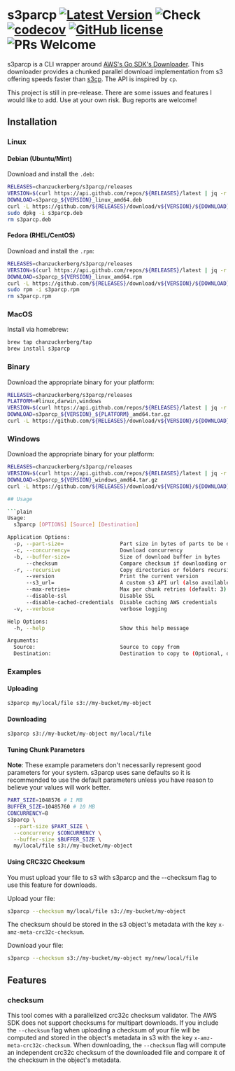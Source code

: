 # s3parcp [![Latest Version](https://img.shields.io/github/release/chanzuckerberg/s3parcp.svg?style=flat?maxAge=86400)](https://github.com/chanzuckerberg/s3parcp/releases) ![Check](https://github.com/chanzuckerberg/s3parcp/workflows/Check/badge.svg) [![codecov](https://codecov.io/gh/chanzuckerberg/s3parcp/branch/main/graph/badge.svg)](https://codecov.io/gh/chanzuckerberg/s3parcp) [![GitHub license](https://img.shields.io/badge/license-MIT-brightgreen.svg)](https://github.com/chanzuckerberg/idseq-web/blob/master/LICENSE) ![PRs Welcome](https://img.shields.io/badge/PRs-welcome-brightgreen.svg)

s3parcp is a CLI wrapper around [AWS's Go SDK's Downloader](https://docs.aws.amazon.com/sdk-for-go/api/service/s3/s3manager/#NewDownloader). This downloader provides a chunked parallel download implementation from s3 offering speeds faster than [s3cp](https://github.com/aboisvert/s3cp). The API is inspired by `cp`.

This project is still in pre-release. There are some issues and features I would like to add. Use at your own risk. Bug reports are welcome!

## Installation

### Linux

#### Debian (Ubuntu/Mint)

Download and install the `.deb`:

```bash
RELEASES=chanzuckerberg/s3parcp/releases
VERSION=$(curl https://api.github.com/repos/${RELEASES}/latest | jq -r .name | sed s/^v//)
DOWNLOAD=s3parcp_${VERSION}_linux_amd64.deb
curl -L https://github.com/${RELEASES}/download/v${VERSION}/${DOWNLOAD} -o s3parcp.deb
sudo dpkg -i s3parcp.deb
rm s3parcp.deb
```

#### Fedora (RHEL/CentOS)

Download and install the `.rpm`:

```bash
RELEASES=chanzuckerberg/s3parcp/releases
VERSION=$(curl https://api.github.com/repos/${RELEASES}/latest | jq -r .name | sed s/^v//)
DOWNLOAD=s3parcp_${VERSION}_linux_amd64.rpm
curl -L https://github.com/${RELEASES}/download/v${VERSION}/${DOWNLOAD} -o s3parcp.rpm
sudo rpm -i s3parcp.rpm
rm s3parcp.rpm
```

### MacOS

Install via homebrew:

```bash
brew tap chanzuckerberg/tap
brew install s3parcp
```

### Binary

Download the appropriate binary for your platform:

```bash
RELEASES=chanzuckerberg/s3parcp/releases
PLATFORM=#linux,darwin,windows
VERSION=$(curl https://api.github.com/repos/${RELEASES}/latest | jq -r .name | sed s/^v//)
DOWNLOAD=s3parcp_${VERSION}_${PLATFORM}_amd64.tar.gz
curl -L https://github.com/${RELEASES}/download/v${VERSION}/${DOWNLOAD} | tar zx
```

### Windows

Download the appropriate binary for your platform:

```bash
RELEASES=chanzuckerberg/s3parcp/releases
VERSION=$(curl https://api.github.com/repos/${RELEASES}/latest | jq -r .name | sed s/^v//)
DOWNLOAD=s3parcp_${VERSION}_windows_amd64.tar.gz
curl -L https://github.com/${RELEASES}/download/v${VERSION}/${DOWNLOAD} | tar zx

## Usage

```plain
Usage:
  s3parcp [OPTIONS] [Source] [Destination]

Application Options:
  -p, --part-size=                  Part size in bytes of parts to be downloaded
  -c, --concurrency=                Download concurrency
  -b, --buffer-size=                Size of download buffer in bytes
      --checksum                    Compare checksum if downloading or place checksum in metadata if uploading
  -r, --recursive                   Copy directories or folders recursively
      --version                     Print the current version
      --s3_url=                     A custom s3 API url (also available as an environment variable 'S3PARCP_S3_URL', the flag takes precedence)
      --max-retries=                Max per chunk retries (default: 3)
      --disable-ssl                 Disable SSL
      --disable-cached-credentials  Disable caching AWS credentials
  -v, --verbose                     verbose logging

Help Options:
  -h, --help                        Show this help message

Arguments:
  Source:                           Source to copy from
  Destination:                      Destination to copy to (Optional, defaults to source's base name)
```

### Examples

#### Uploading

```bash
s3parcp my/local/file s3://my-bucket/my-object
```

#### Downloading

```bash
s3parcp s3://my-bucket/my-object my/local/file
```

#### Tuning Chunk Parameters

**Note**: These example parameters don't necessarily represent good parameters for your system. s3parcp uses sane defaults so it is recommended to use the default parameters unless you have reason to believe your values will work better.

```bash
PART_SIZE=1048576 # 1 MB
BUFFER_SIZE=10485760 # 10 MB
CONCURRENCY=8
s3parcp \
  --part-size $PART_SIZE \
  --concurrency $CONCURRENCY \
  --buffer-size $BUFFER_SIZE \
  my/local/file s3://my-bucket/my-object
```

#### Using CRC32C Checksum

You must upload your file to s3 with s3parcp and the --checksum flag to use this feature for downloads.

Upload your file:

```bash
s3parcp --checksum my/local/file s3://my-bucket/my-object
```

The checksum should be stored in the s3 object's metadata with the key `x-amz-meta-crc32c-checksum`.

Download your file:

```bash
s3parcp --checksum s3://my-bucket/my-object my/new/local/file
```

## Features

### checksum

This tool comes with a parallelized crc32c checksum validator. The AWS SDK does not support checksums for multipart downloads. If you include the `--checksum` flag when uploading a checksum of your file will be computed and stored in the object's metadata in s3 with the key `x-amz-meta-crc32c-checksum`. When downloading, the `--checksum` flag will compute an independent crc32c checksum of the downloaded file and compare it of the checksum in the object's metadata.
